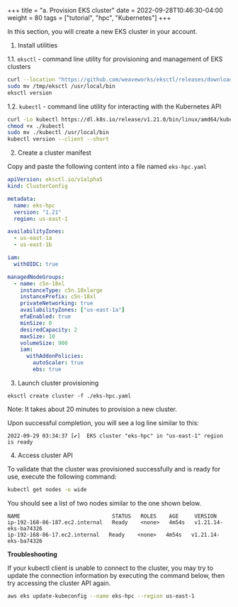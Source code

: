 +++
title = "a. Provision EKS cluster"
date = 2022-09-28T10:46:30-04:00
weight = 80
tags = ["tutorial", "hpc", "Kubernetes"]
+++

In this section, you will create a new EKS cluster in your account. 


1. Install utilities

1.1. `eksctl` - command line utility for provisioning and management of EKS clusters

```bash
curl --location "https://github.com/weaveworks/eksctl/releases/download/v0.106.0/eksctl_$(uname -s)_amd64.tar.gz" | tar xz -C /tmp
sudo mv /tmp/eksctl /usr/local/bin
eksctl version
```

1.2. `kubectl` - command line utility for interacting with the Kubernetes API

```bash
curl -Lo kubectl https://dl.k8s.io/release/v1.21.0/bin/linux/amd64/kubectl
chmod +x ./kubectl
sudo mv ./kubectl /usr/local/bin
kubectl version --client --short
```

2. Create a cluster manifest

Copy and paste the following content into a file named `eks-hpc.yaml`

```yaml
apiVersion: eksctl.io/v1alpha5
kind: ClusterConfig

metadata:
  name: eks-hpc
  version: "1.21"
  region: us-east-1

availabilityZones:
  - us-east-1a
  - us-east-1b

iam:
  withOIDC: true

managedNodeGroups:
  - name: c5n-18xl
    instanceType: c5n.18xlarge
    instancePrefix: c5n-18xl
    privateNetworking: true
    availabilityZones: ["us-east-1a"]
    efaEnabled: true
    minSize: 0
    desiredCapacity: 2
    maxSize: 10
    volumeSize: 900
    iam:
      withAddonPolicies:
        autoScaler: true
        ebs: true
```

3. Launch cluster provisioning

```
eksctl create cluster -f ./eks-hpc.yaml
```
Note: It takes about 20 minutes to provision a new cluster.

Upon successful completion, you will see a log line similar to this:

```
2022-09-29 03:34:37 [✔]  EKS cluster "eks-hpc" in "us-east-1" region is ready
```

4. Access cluster API

To validate that the cluster was provisioned successfully and is ready for use, execute the following command:

```bash
kubectl get nodes -o wide
```

You should see a list of two nodes similar to the one shown below.

```
NAME                             STATUS   ROLES    AGE     VERSION
ip-192-168-86-187.ec2.internal   Ready    <none>   4m54s   v1.21.14-eks-ba74326
ip-192-168-86-17.ec2.internal   Ready    <none>   4m54s   v1.21.14-eks-ba74326
```

**Troubleshooting**

If your kubectl client is unable to connect to the cluster, you may try to update the connection information by executing the command below, then try accessing the cluster API again.

```bash
aws eks update-kubeconfig --name eks-hpc --region us-east-1
```

